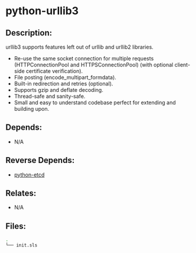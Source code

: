# python-urllib3

## Description:

urllib3 supports features left out of urllib and urllib2 libraries.

 - Re-use the same socket connection for multiple requests (HTTPConnectionPool
   and HTTPSConnectionPool) (with optional client-side certificate
   verification).
 - File posting (encode\_multipart\_formdata).
 - Built-in redirection and retries (optional).
 - Supports gzip and deflate decoding.
 - Thread-safe and sanity-safe.
 - Small and easy to understand codebase perfect for extending and
   building upon.

## Depends:

  -  N/A

## Reverse Depends:

  -  [python-etcd](/salt/python-etcd)

## Relates:

  -  N/A

## Files:

```bash
.
└── init.sls
```
